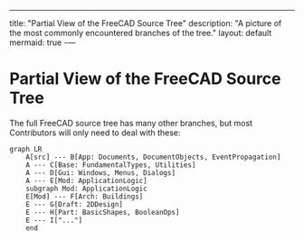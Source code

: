 ---
title: "Partial View of the FreeCAD Source Tree"
description:
    "A picture of the most commonly encountered branches of the tree."
layout: default
mermaid: true
-—
# Partial View of the FreeCAD Source Tree

The full FreeCAD source tree has many other branches, but most Contributors will
only need to deal with these:


```mermaid
graph LR
    A[src] --- B[App: Documents, DocumentObjects, EventPropagation]
    A --- C[Base: FundamentalTypes, Utilities]
    A --- D[Gui: Windows, Menus, Dialogs]
    A --- E[Mod: ApplicationLogic]
    subgraph Mod: ApplicationLogic
    E[Mod] --- F[Arch: Buildings]
    E --- G[Draft: 2DDesign]
    E --- H[Part: BasicShapes, BooleanOps]
    E --- I["..."]
    end
```

